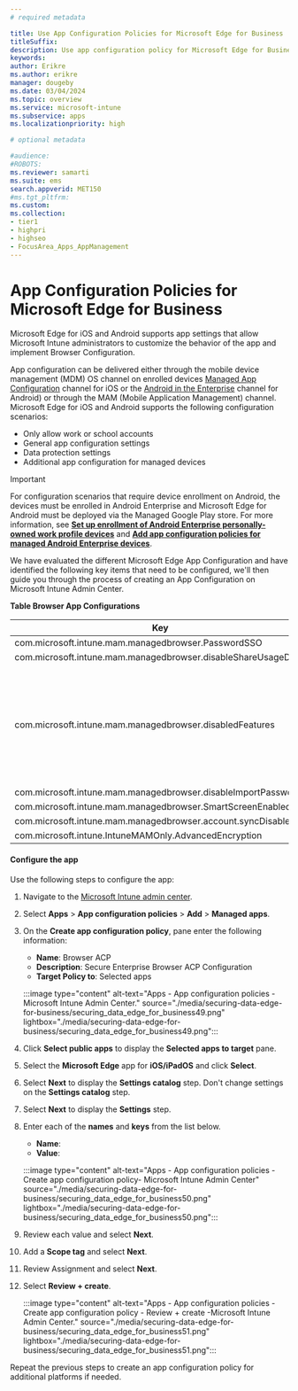 ```yaml
---
# required metadata

title: Use App Configuration Policies for Microsoft Edge for Business
titleSuffix:
description: Use app configuration policy for Microsoft Edge for Business.
keywords:
author: Erikre
ms.author: erikre
manager: dougeby
ms.date: 03/04/2024
ms.topic: overview
ms.service: microsoft-intune
ms.subservice: apps
ms.localizationpriority: high

# optional metadata

#audience:
#ROBOTS: 
ms.reviewer: samarti
ms.suite: ems
search.appverid: MET150
#ms.tgt_pltfrm:
ms.custom: 
ms.collection:
- tier1
- highpri
- highseo
- FocusArea_Apps_AppManagement
---
```


# App Configuration Policies for Microsoft Edge for Business

Microsoft Edge for iOS and Android supports app settings that allow Microsoft Intune administrators to customize the behavior of the app and implement Browser Configuration.

App configuration can be delivered either through the mobile device management (MDM) OS channel on enrolled devices [Managed App Configuration](https://developer.apple.com/library/content/samplecode/sc2279/Introduction/Intro.html) channel for iOS or the [Android in the Enterprise](https://developer.android.com/work/managed-configurations) channel for Android) or through the MAM (Mobile Application Management) channel. Microsoft Edge for iOS and Android supports the following configuration scenarios:

- Only allow work or school accounts
- General app configuration settings
- Data protection settings
- Additional app configuration for managed devices

> [!IMPORTANT]
> For configuration scenarios that require device enrollment on Android, the devices must be enrolled in Android Enterprise and Microsoft Edge for Android must be deployed via the Managed Google Play store. For more information, see [**Set up enrollment of Android Enterprise personally-owned work profile devices**](/mem/intune/enrollment/android-work-profile-enroll) and [**Add app configuration policies for managed Android Enterprise devices**](/mem/intune/apps/app-configuration-policies-use-android).

We have evaluated the different Microsoft Edge App Configuration and have identified the following key items that need to be configured, we'll then guide you through the process of creating an App Configuration on Microsoft Intune Admin Center.

**Table  Browser App Configurations**

|    Key                                                               	|    Value                                                              	|
|--------------------------------------------------------------------------	|---------------------------------------------------------------------------	|
|    com.microsoft.intune.mam.managedbrowser.PasswordSSO               	|    TRUE                                                               	|
|    com.microsoft.intune.mam.managedbrowser.disableShareUsageData     	|    TRUE                                                               	|
|    com.microsoft.intune.mam.managedbrowser.disabledFeatures          	|    Option include:<br><ul><li>password</li><li>inprivate</li><li>autofill</li><li>translator</li><li>drop</li><li>developer tools</li></ul>    	|
|    com.microsoft.intune.mam.managedbrowser.disableImportPasswords    	|    TRUE                                                               	|
|    com.microsoft.intune.mam.managedbrowser.SmartScreenEnabled        	|    TRUE                                                               	|
|    com.microsoft.intune.mam.managedbrowser.account.syncDisabled      	|    TRUE                                                               	|
|    com.microsoft.intune.IntuneMAMOnly.AdvancedEncryption             	|    enabled                                                            	|

#### Configure the app

Use the following steps to configure the app:

1. Navigate to the [Microsoft Intune admin center](https://go.microsoft.com/fwlink/?linkid=2109431).

2. Select **Apps** > **App configuration policies** > **Add** > **Managed apps**.

3. On the **Create app configuration policy**, pane enter the following information:

    - **Name**: Browser ACP
    - **Description**: Secure Enterprise Browser ACP Configuration
    - **Target Policy to**: Selected apps

    :::image type="content" alt-text="Apps - App configuration policies - Microsoft Intune Admin Center." source="./media/securing-data-edge-for-business/securing_data_edge_for_business49.png" lightbox="./media/securing-data-edge-for-business/securing_data_edge_for_business49.png":::

4. Click **Select public apps** to display the **Selected apps to target** pane.

5. Select the **Microsoft Edge** app for **iOS/iPadOS** and click **Select**.

5. Select **Next** to display the **Settings catalog** step. Don't change settings on the **Settings catalog** step.

6. Select **Next** to display the **Settings** step.

7. Enter each of the **names** and **keys** from the list below.
    
    - **Name**: 
    - **Value**: 

    :::image type="content" alt-text="Apps  -  App configuration policies  -  Create app configuration policy- Microsoft Intune Admin Center" source="./media/securing-data-edge-for-business/securing_data_edge_for_business50.png" lightbox="./media/securing-data-edge-for-business/securing_data_edge_for_business50.png":::
    
8. Review each value and select **Next**.

9. Add a **Scope tag** and select **Next**.

10. Review Assignment and select **Next**.

11. Select **Review + create**.

    :::image type="content" alt-text="Apps - App configuration policies - Create app configuration policy - Review + create -Microsoft Intune Admin Center." source="./media/securing-data-edge-for-business/securing_data_edge_for_business51.png" lightbox="./media/securing-data-edge-for-business/securing_data_edge_for_business51.png":::

Repeat the previous steps to create an app configuration policy for additional platforms if needed.
